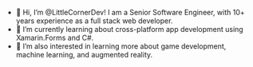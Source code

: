 - 👋 Hi, I’m @LittleCornerDev!  I am a Senior Software Engineer, with 10+ years experience as a full stack web developer.
- 🌱 I’m currently learning about cross-platform app development using Xamarin.Forms and C#.
- 👀 I’m also interested in learning more about game development, machine learning, and augmented reality.
<!---
- 💞️ I’m looking to collaborate on fun and dynamic projects
- 📫 How to reach me ...


LittleCornerDev/LittleCornerDev is a ✨ special ✨ repository because its `README.md` (this file) appears on your GitHub profile.
You can click the Preview link to take a look at your changes.
--->
